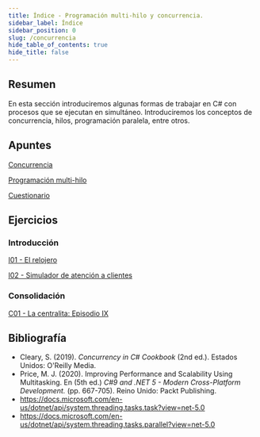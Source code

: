 ```yaml
---
title: Índice - Programación multi-hilo y concurrencia.
sidebar_label: Índice
sidebar_position: 0
slug: /concurrencia
hide_table_of_contents: true
hide_title: false
---
```


## Resumen
En esta sección introduciremos algunas formas de trabajar en C# con procesos que se ejecutan en simultáneo. Introduciremos los conceptos de concurrencia, hilos, programación paralela, entre otros.

## Apuntes
[Concurrencia](./Apuntes/00-concurrencia.md)

[Programación multi-hilo](./Apuntes/01-programacion-multihilo.md)
 
[Cuestionario](./Apuntes/cuestionario.md)

## Ejercicios
### Introducción
[I01 - El relojero](./Ejercicios/I01-el-relojero.md)

[I02 - Simulador de atención a clientes](./Ejercicios/I02-simulador-clientes.md)

### Consolidación
[C01 - La centralita: Episodio IX](./Ejercicios/C01-la-centralita-episodio-IX.md)

## Bibliografía
+ Cleary, S. (2019). *Concurrency in C# Cookbook* (2nd ed.). Estados Unidos: O'Reilly Media.
+ Price, M. J. (2020). Improving Performance and Scalability Using Multitasking. En (5th ed.) *C#9 and .NET 5 - Modern Cross-Platform Development.* (pp. 667-705). Reino Unido: Packt Publishing.
+ https://docs.microsoft.com/en-us/dotnet/api/system.threading.tasks.task?view=net-5.0
+ https://docs.microsoft.com/en-us/dotnet/api/system.threading.tasks.parallel?view=net-5.0
